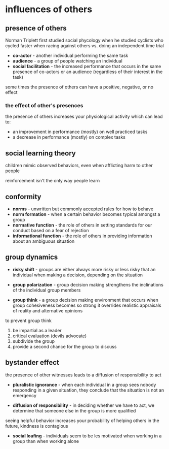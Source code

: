 # influences of others

## presence of others

Norman Triplett first studied social phycology when he studied cyclists who cycled faster when racing against others vs. doing an independent time trial

- **co-actor** - another individual performing the same task
- **audience** - a group of people watching an individual
- **social facilitation** - the increased performance that occurs in the same presence of co-actors or an audience (regardless of their interest in the task)

some times the presence of others can have a positive, negative, or no effect

### the effect of other's presences

the presence of others increases your physiological activity which can lead to:

- an improvement in performance (mostly) on well practiced tasks
- a decrease in performance (mostly) on complex tasks

## social learning theory

children mimic observed behaviors, even when afflicting harm to other people

reinforcement isn't the only way people learn

## conformity

- **norms** - unwritten but commonly accepted rules for how to behave
- **norm formation** - when a certain behavior becomes typical amongst a group
- **normative function** - the role of others in setting standards for our conduct based on a fear of rejection
- **informational function** - the role of others in providing information about an ambiguous situation

## group dynamics

- **risky shift** - groups are either always more risky or less risky that an individual when making a decision, depending on the situation

- **group polarization** - group decision making strengthens the inclinations of the individual group members

- **group think** - a group decision making environment that occurs when group cohesiveness becomes so strong it overrides realistic appraisals of reality and alternative opinions

to prevent group think
1. be impartial as a leader
2. critical evaluation (devils advocate)
3. subdivide the group
4. provide a second chance for the group to discuss

## bystander effect

the presence of other witnesses leads to a diffusion of responsibility to act

- **pluralistic ignorance** - when each individual in a group sees nobody responding in a given situation, they conclude that the situation is not an emergency 

- **diffusion of responsibility** - in deciding whether we have to act, we determine that someone else in the group is more qualified

seeing helpful behavior increases your probability of helping others in the future, kindness is contagious

- **social loafing** - individuals seem to be les motivated when working in a group than when working alone